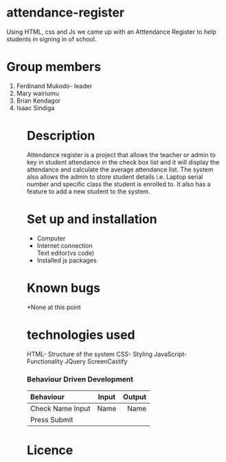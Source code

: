 
# attendance-register
Using HTML, css and Js we came up with an Atttendance Register to help students in signing in of school.

# Group members
<ol>
<li>Ferdinand Mukodo- leader</li>
<li>Mary wairiumu</li>
<li>Brian Kendagor</li>
<li>Isaac Sindiga</li>
<ol>

# Description
Attendance register is a project that allows the teacher or admin to key in student attendance in the check box list and it will  display the attendance and calculate the average attendance list. The system also allows the admin to store student details i.e. Laptop serial number and specific class the student is enrolled to. It also has a feature to add a new student to the system.

# Set up and installation
<ul>
<li>Computer</li>
<li>Internet connection</li>
</li>Text editor(vs code)</li>
<li>Installed js packages</li>
</ul>

# Known bugs
*None at this point

# technologies used
HTML- Structure of the system
CSS- Styling
JavaScript- Functionality
JQuery
ScreenCastify

### Behaviour Driven Development

| Behaviour      | Input        | Output       |
| :------------- | :----------: | -----------: |
| Check Name  Input  |   Name |   Name   |
| Press Submit |     |  |

# Licence
